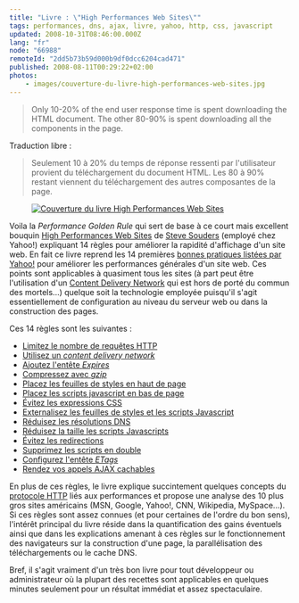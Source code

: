 ```yaml
---
title: "Livre : \"High Performances Web Sites\""
tags: performances, dns, ajax, livre, yahoo, http, css, javascript
updated: 2008-10-31T08:46:00.000Z
lang: "fr"
node: "66988"
remoteId: "2dd5b73b59d000b9df0dcc6204cad471"
published: 2008-08-11T00:29:22+02:00
photos:
    - images/couverture-du-livre-high-performances-web-sites.jpg
---
```

<blockquote>
Only 10-20% of the end user response time is spent downloading the HTML document. The other 80-90% is spent downloading all the components in the page.
</blockquote>


Traduction libre :

<blockquote>
Seulement 10 à 20% du temps de réponse ressenti par l'utilisateur provient du téléchargement du document HTML. Les 80 à 90% restant viennent du téléchargement des autres composantes de la page.
</blockquote>

<figure class="object-left"><a href="/images/couverture-du-livre-high-performances-web-sites.jpg"><img src="/images/220x/couverture-du-livre-high-performances-web-sites.jpg" alt="Couverture du livre High Performances Web Sites">
</a></figure>


Voila la *Performance Golden Rule* qui sert de base à ce court mais excellent bouquin [High Performances Web Sites](http://oreilly.com/catalog/9780596529307/index.html) de [Steve Souders](http://stevesouders.com/) (employé chez Yahoo!) expliquant 14 règles pour améliorer la rapidité d'affichage d'un site web. En fait ce livre reprend les 14 premières [bonnes pratiques listées par Yahoo!](http://developer.yahoo.com/performance/rules.html) pour améliorer les performances générales d'un site web. Ces points sont applicables à quasiment tous les sites (à part peut être l'utilisation d'un [Content Delivery Network](http://fr.wikipedia.org/wiki/Content_Delivery_Network) qui est hors de porté du commun des mortels...) quelque soit la technologie employée puisqu'il s'agit essentiellement de configuration au niveau du serveur web ou dans la construction des pages.


Ces 14 règles sont les suivantes :

* [Limitez le nombre de requêtes HTTP](http://developer.yahoo.com/performance/rules.html#num_http)
* [Utilisez un *content delivery network*](http://developer.yahoo.com/performance/rules.html#cdn)
* [Ajoutez l'entête *Expires*](http://developer.yahoo.com/performance/rules.html#expires)
* [Compressez avec *gzip*](http://developer.yahoo.com/performance/rules.html#gzip)
* [Placez les feuilles de styles en haut de page](http://developer.yahoo.com/performance/rules.html#css_top)
* [Placez les scripts javascript en bas de page](http://developer.yahoo.com/performance/rules.html#js_bottom)
* [Évitez les expressions CSS](http://developer.yahoo.com/performance/rules.html#css_expressions)
* [Externalisez les feuilles de styles et les scripts Javascript](http://developer.yahoo.com/performance/rules.html#external)
* [Réduisez les résolutions DNS](http://developer.yahoo.com/performance/rules.html#dns_lookups)
* [Réduisez la taille les scripts Javascripts](http://developer.yahoo.com/performance/rules.html#minify)
* [Évitez les redirections](http://developer.yahoo.com/performance/rules.html#redirects)
* [Supprimez les scripts en double](http://developer.yahoo.com/performance/rules.html#js_dupes)
* [Configurez l'entête *ETags*](http://developer.yahoo.com/performance/rules.html#etags)
* [Rendez vos appels AJAX cachables](http://developer.yahoo.com/performance/rules.html#cacheajax)


En plus de ces règles, le livre explique succintement quelques concepts du [protocole HTTP](http://tools.ietf.org/html/rfc2616) liés aux performances et propose une analyse des 10 plus gros sites américains (MSN, Google, Yahoo!, CNN, Wikipedia, MySpace...). Si ces règles sont assez connues (et pour certaines de l'ordre du bon sens), l'intérêt principal du livre réside dans la quantification des gains éventuels ainsi que dans les explications amenant à ces règles sur le fonctionnement des navigateurs sur la construction d'une page, la parallélisation des téléchargements ou le cache DNS.


Bref, il s'agit vraiment d'un très bon livre pour tout développeur ou administrateur où la plupart des recettes sont applicables en quelques minutes seulement pour un résultat immédiat et assez spectaculaire.

